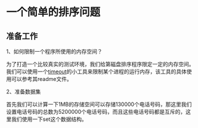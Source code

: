 # 一个简单的排序问题

## 准备工作

1、如何限制一个程序所使用的内存空间？

​		为了打造一个比较真实的测试环境，我们给第磁盘排序程序限定一定的内存空间。我们可以使用一个[timeout](https://github.com/pshved/timeout)的小工具来限制某个进程的运行内存，该工具的具体使用可以参考其readme文件。

2、准备数据集

首先我们可以计算一下1MB的存储空间可以存储130000个电话号码，那这里我们设置电话号码的总数为5200000个电话号码，而且这些电话号码都是互斥的，这里我们使用一下set这个数据结构。



